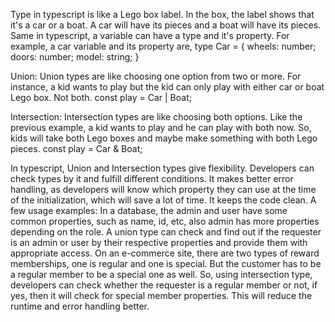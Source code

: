 Type in typescript is like a Lego box label. In the box, the label shows that it's a car or a boat. A car will have its pieces and a boat will have its pieces. Same in typescript, a variable can have a type and it's property. For example, a car variable and its property are,
type Car = {
	wheels: number;
	doors: number;
	model: string;
}

Union: Union types are like choosing one option from two or more. For instance, a kid wants to play but the kid can only play with either car or boat Lego box. Not both. 
const play = Car | Boat;

Intersection: Intersection types are like choosing both options. Like the previous example, a kid wants to play and he can play with both now. So, kids will take both Lego boxes and maybe make something with both Lego pieces.
const play = Car & Boat;

In typescript, Union and Intersection types give flexibility. Developers can check types by it and fulfill different conditions. It makes better error handling, as developers will know which property they can use at the time of the initialization, which will save a lot of time. It keeps the code clean.
A few usage examples:
In a database, the admin and user have some common properties, such as name, id, etc, also admin has more properties depending on the role. A union type can check and find out if the requester is an admin or user by their respective properties and provide them with appropriate access.
On an e-commerce site, there are two types of reward memberships, one is regular and one is special. But the customer has to be a regular member to be a special one as well. So, using intersection type, developers can check whether the requester is a regular member or not, if yes, then it will check for special member properties. This will reduce the runtime and error handling better.